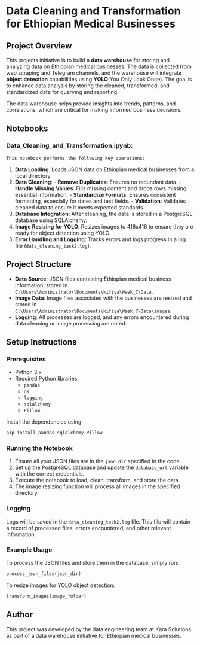 # Data Cleaning and Transformation for Ethiopian Medical Businesses

## Project Overview

This projects initiative is to build a **data warehouse** for storing and analyzing data on Ethiopian medical businesses. The data
is collected from web scraping and Telegram channels, and the warehouse will integrate **object detection** capabilities using 
**YOLO**(You Only Look Once). The goal is to enhance data analysis by storing the cleaned, transformed, and standardized data for querying and reporting.

The data warehouse helps provide insights into trends, patterns, and correlations, which are critical for making informed business decisions.

## Notebooks

### Data_Cleaning_and_Transformation.ipynb: 
    This notebook performs the following key operations:
  1. **Data Loading**: Loads JSON data on Ethiopian medical businesses from a local directory.
  2. **Data Cleaning**: 
    - **Remove Duplicates**: Ensures no redundant data.
    - **Handle Missing Values**: Fills missing content and drops rows missing essential information.
    - **Standardize Formats**: Ensures consistent formatting, especially for dates and text fields.
    - **Validation**: Validates cleaned data to ensure it meets expected standards.
  3. **Database Integration**: After cleaning, the data is stored in a PostgreSQL database using SQLAlchemy.
  4. **Image Resizing for YOLO**: Resizes images to 416x416 to ensure they are ready for object detection using YOLO.
  5. **Error Handling and Logging**: Tracks errors and logs progress in a log file (`data_cleaning_task2.log`).

## Project Structure
- **Data Source**: JSON files containing Ethiopian medical business information, stored in `C:\Users\Administrator\Documents\kifiya\Week_7\Data`.
- **Image Data**: Image files associated with the businesses are resized and stored in `C:\Users\Administrator\Documents\kifiya\Week_7\Data\images`.
- **Logging**: All processes are logged, and any errors encountered during data cleaning or image processing are noted.

## Setup Instructions

### Prerequisites
- Python 3.x
- Required Python libraries:
  - `pandas`
  - `os`
  - `logging`
  - `sqlalchemy`
  - `Pillow`
  
Install the dependencies using:

```bash
pip install pandas sqlalchemy Pillow
```

### Running the Notebook
1. Ensure all your JSON files are in the `json_dir` specified in the code.
2. Set up the PostgreSQL database and update the `database_url` variable with the correct credentials.
3. Execute the notebook to load, clean, transform, and store the data.
4. The image resizing function will process all images in the specified directory.

### Logging
Logs will be saved in the `data_cleaning_task2.log` file. This file will contain a record of processed files, errors encountered, and other relevant information.

### Example Usage
To process the JSON files and store them in the database, simply run:

```python
process_json_files(json_dir)
```

To resize images for YOLO object detection:

```python
transform_images(image_folder)
```




## Author
This project was developed by the data engineering team at Kara Solutions as part of a data warehouse initiative for Ethiopian medical businesses.
